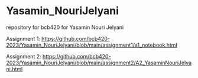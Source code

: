 # Yasamin_NouriJelyani
repository for bcb420 for Yasamin Nouri Jelyani

Assignment 1: https://github.com/bcb420-2023/Yasamin_NouriJelyani/blob/main/assignment1/a1_notebook.html

Assignment 2: https://github.com/bcb420-2023/Yasamin_NouriJelyani/blob/main/assignment2/A2_YasaminNouriJelyani.html
